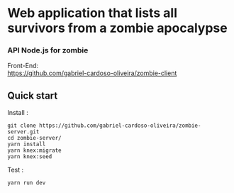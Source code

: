 # Web application that lists all survivors from a zombie apocalypse

### API Node.js for zombie

Front-End:<br />
https://github.com/gabriel-cardoso-oliveira/zombie-client<br />

## Quick start

Install :

```
git clone https://github.com/gabriel-cardoso-oliveira/zombie-server.git
cd zombie-server/
yarn install
yarn knex:migrate
yarn knex:seed
```

Test :

```
yarn run dev
```
